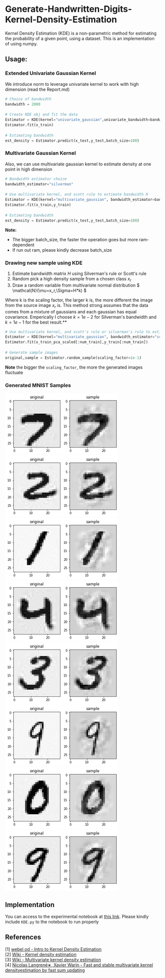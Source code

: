 # Generate-Handwritten-Digits-Kernel-Density-Estimation

Kernel Density Estimation (KDE) is a non-parametric method for estimating the probability of a given point, using a dataset. This is an implementation of using numpy.

## Usage:

### Extended Univariate Gaussian Kernel
We introduce norm to leverage univariate kernel to work with high dimension (read the Report.md)

```python
# Choice of bandwidth
bandwidth = 2000

# Create KDE obj and fit the data
Estimator = KDE(kernel="univariate_gaussian",univariate_bandwidth=bandwidth)
Estimator.fit(x_train)

# Estimating bandwidth
est_density = Estimator.predict(x_test,y_test,batch_size=100)

```

### Multivariate Gaussian Kernel
Also, we can use multivariate gaussian kernel to estimate density at one point in high dimension

```python
# Bandwidth estimator choice
bandwidth_estimator="silverman"

# Use multivariate kernel, and scott rule to estimate bandwidth H
Estimator = KDE(kernel="multivariate_gaussian", bandwidth_estimator=bandwidth_estimator)
Estimator.fit(x_train,y_train)

# Estimating bandwidth
est_density = Estimator.predict(x_test,y_test,batch_size=100)
```

**Note:**
- The bigger batch_size, the faster the operation goes but more ram-dependent
- If run out ram, please kindly decrease batch_size

### Drawing new sample using KDE
1. Estimate bandwidth matrix $H$ using Silverman's rule or Scott's rule
2. Random pick a high density sample from a chosen class $x_r$
3. Draw a random variable from multivariate normal distribution $ \mathcal{N}(\mu=x_r,\Sigma=H*k) $

Where k is the scaling factor, the larger k is, the more  different the image from the source image $x_r$ is. This method strong assumes that the data comes from a mixture of gaussians and each gaussian has equal covariance. Emperically I choose $k=1e-2$ for Silverman's bandwidth and $k=1e-1$ for the best result.**

```python
# Use multivariate kernel, and scott's rule or silverman's rule to estimate bandwidth H
Estimator = KDE(kernel="multivariate_gaussian", bandwidth_estimator="scott")
Estimator.fit(x_train_pca_scaled[:num_train],y_train[:num_train])

# Generate sample images
original,sample = Estimator.random_sample(scaling_factor=1e-1)
```
**Note**
the bigger the `scaling_factor`, the more the generated images fluctuate

### Generated MNIST Samples
![](sample/scott_1.png)
![](sample/scott_2.png)
![](sample/scott_3.png)
![](sample/scott_4.png)
![](sample/silverman_1.png)
![](sample/silverman_2.png)
![](sample/silverman_3.png)
![](sample/silverman_4.png)

## Implementation
You can access to the experimental notebook at [this link](https://drive.google.com/file/d/1znM3U2-_hXisowmLXrcouida5BYdnVBF/view?usp=sharing).
Please kindly include `KDE.py` to the notebook to run properly


## References
[1] [webel od - Intro to Kernel Density Estimation](https://www.youtube.com/watch?v=x5zLaWT5KPs)<br>
[2] [Wiki - Kernel density estimation](https://en.wikipedia.org/wiki/Kernel_density_estimation)<br>
[3] [Wiki - Multivariate kernel density estimation](https://en.wikipedia.org/wiki/Multivariate_kernel_density_estimation)<br>
[4] [Nicolas Langrené∗, Xavier Warin - Fast and stable multivariate kernel densityestimation by fast sum updating](https://arxiv.org/pdf/1712.00993.pdf)

